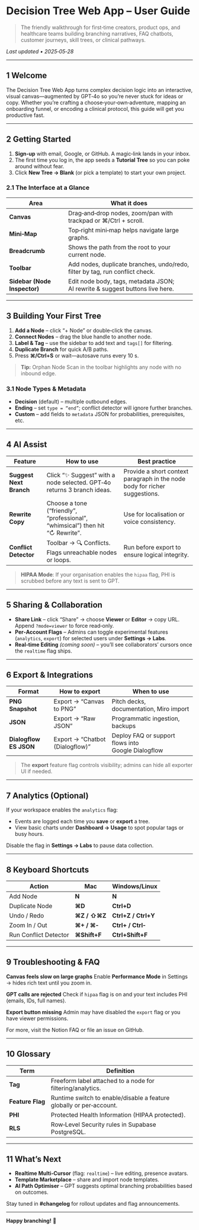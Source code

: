 # Decision Tree Web App – **User Guide**

> The friendly walkthrough for first‑time creators, product ops, and healthcare teams building branching narratives, FAQ chatbots, customer journeys, skill trees, or clinical pathways.

*Last updated • 2025‑05‑28*

---

## 1 Welcome

The Decision Tree Web App turns complex decision logic into an interactive, visual canvas—augmented by GPT‑4o so you’re never stuck for ideas or copy. Whether you’re crafting a choose‑your‑own‑adventure, mapping an onboarding funnel, or encoding a clinical protocol, this guide will get you productive fast.

---

## 2 Getting Started

1. **Sign‑up** with email, Google, or GitHub.  A magic‑link lands in your inbox.
2. The first time you log in, the app seeds a **Tutorial Tree** so you can poke around without fear.
3. Click **New Tree → Blank** (or pick a template) to start your own project.

### 2.1 The Interface at a Glance

| Area                         | What it does                                                                 |
| ---------------------------- | ---------------------------------------------------------------------------- |
| **Canvas**                   | Drag‑and‑drop nodes, zoom/pan with trackpad or ⌘/Ctrl + scroll.              |
| **Mini‑Map**                 | Top‑right mini‑map helps navigate large graphs.                              |
| **Breadcrumb**               | Shows the path from the root to your current node.                           |
| **Toolbar**                  | Add nodes, duplicate branches, undo/redo, filter by tag, run conflict check. |
| **Sidebar (Node Inspector)** | Edit node body, tags, metadata JSON; AI rewrite & suggest buttons live here. |

---

## 3 Building Your First Tree

1. **Add a Node** – click “+ Node” or double‑click the canvas.
2. **Connect Nodes** – drag the blue handle to another node.
3. **Label & Tag** – use the sidebar to add text and `tags[]` for filtering.
4. **Duplicate Branch** for quick A/B paths.
5. Press **⌘/Ctrl+S** or wait—autosave runs every 10 s.

> **Tip:** Orphan Node Scan in the toolbar highlights any node with no inbound edge.

### 3.1 Node Types & Metadata

* **Decision** (default) – multiple outbound edges.
* **Ending** – set `type = “end”`; conflict detector will ignore further branches.
* **Custom** – add fields to `metadata` JSON for probabilities, prerequisites, etc.

---

## 4 AI Assist

| Feature                 | How to use                                                                    | Best practice                                                              |
| ----------------------- | ----------------------------------------------------------------------------- | -------------------------------------------------------------------------- |
| **Suggest Next Branch** | Click “✨ Suggest” with a node selected. GPT‑4o returns 3 branch ideas.        | Provide a short context paragraph in the node body for richer suggestions. |
| **Rewrite Copy**        | Choose a tone (“friendly”, “professional”, “whimsical”) then hit “↻ Rewrite”. | Use for localisation or voice consistency.                                 |
| **Conflict Detector**   | Toolbar → 🔍 Conflicts. Flags unreachable nodes or loops.                     | Run before export to ensure logical integrity.                             |

> **HIPAA Mode**: If your organisation enables the `hipaa` flag, PHI is scrubbed before any text is sent to GPT.

---

## 5 Sharing & Collaboration

* **Share Link** – click “Share” → choose **Viewer** or **Editor** → copy URL.  Append `?mode=viewer` to force read‑only.
* **Per‑Account Flags** – Admins can toggle experimental features (`analytics`, `export`) for selected users under **Settings → Labs**.
* **Real‑time Editing** *(coming soon)* – you’ll see collaborators’ cursors once the `realtime` flag ships.

---

## 6 Export & Integrations

| Format                 | How to export                   | When to use                                        |
| ---------------------- | ------------------------------- | -------------------------------------------------- |
| **PNG Snapshot**       | Export → “Canvas to PNG”        | Pitch decks, documentation, Miro import            |
| **JSON**               | Export → “Raw JSON”             | Programmatic ingestion, backups                    |
| **Dialogflow ES JSON** | Export → “Chatbot (Dialogflow)” | Deploy FAQ or support flows into Google Dialogflow |

> The **export** feature flag controls visibility; admins can hide all exporter UI if needed.

---

## 7 Analytics (Optional)

If your workspace enables the `analytics` flag:

* Events are logged each time you **save** or **export** a tree.
* View basic charts under **Dashboard → Usage** to spot popular tags or busy hours.

Disable the flag in **Settings → Labs** to pause data collection.

---

## 8 Keyboard Shortcuts

| Action                | Mac          | Windows/Linux       |
| --------------------- | ------------ | ------------------- |
| Add Node              | **N**        | **N**               |
| Duplicate Node        | **⌘D**       | **Ctrl+D**          |
| Undo / Redo           | **⌘Z / ⇧⌘Z** | **Ctrl+Z / Ctrl+Y** |
| Zoom In / Out         | **⌘+ / ⌘‑**  | **Ctrl+ / Ctrl‑**   |
| Run Conflict Detector | **⌘Shift+F** | **Ctrl+Shift+F**    |

---

## 9 Troubleshooting & FAQ

**Canvas feels slow on large graphs**
Enable **Performance Mode** in Settings → hides rich text until you zoom in.

**GPT calls are rejected**
Check if `hipaa` flag is on and your text includes PHI (emails, IDs, full names).

**Export button missing**
Admin may have disabled the `export` flag or you have viewer permissions.

For more, visit the Notion FAQ or file an issue on GitHub.

---

## 10 Glossary

| Term             | Definition                                                          |
| ---------------- | ------------------------------------------------------------------- |
| **Tag**          | Freeform label attached to a node for filtering/analytics.          |
| **Feature Flag** | Runtime switch to enable/disable a feature globally or per‑account. |
| **PHI**          | Protected Health Information (HIPAA protected).                     |
| **RLS**          | Row‑Level Security rules in Supabase PostgreSQL.                    |

---

## 11 What’s Next

* **Realtime Multi‑Cursor** (flag: `realtime`) – live editing, presence avatars.
* **Template Marketplace** – share and import node templates.
* **AI Path Optimiser** – GPT suggests optimal branching probabilities based on outcomes.

Stay tuned in **#changelog** for rollout updates and flag announcements.

---

**Happy branching!** 🚀
